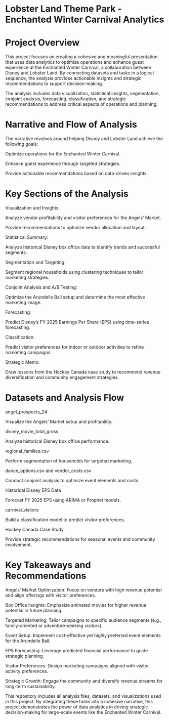 # Lobster Land Theme Park - Enchanted Winter Carnival Analytics

# Project Overview

This project focuses on creating a cohesive and meaningful presentation that uses data analytics to optimize operations and enhance guest experience at the Enchanted Winter Carnival, a collaboration between Disney and Lobster Land. By connecting datasets and tasks in a logical sequence, the analysis provides actionable insights and strategic recommendations to support decision-making.

The analysis includes data visualization, statistical insights, segmentation, conjoint analysis, forecasting, classification, and strategic recommendations to address critical aspects of operations and planning.

# Narrative and Flow of Analysis

The narrative revolves around helping Disney and Lobster Land achieve the following goals:

Optimize operations for the Enchanted Winter Carnival.

Enhance guest experience through targeted strategies.

Provide actionable recommendations based on data-driven insights.

# Key Sections of the Analysis

Visualization and Insights:

Analyze vendor profitability and visitor preferences for the Angels’ Market.

Provide recommendations to optimize vendor allocation and layout.

Statistical Summary:

Analyze historical Disney box office data to identify trends and successful segments.

Segmentation and Targeting:

Segment regional households using clustering techniques to tailor marketing strategies.

Conjoint Analysis and A/B Testing:

Optimize the Arundelle Ball setup and determine the most effective marketing image.

Forecasting:

Predict Disney’s FY 2025 Earnings Per Share (EPS) using time-series forecasting.

Classification:

Predict visitor preferences for indoor or outdoor activities to refine marketing campaigns.

Strategic Memo:

Draw lessons from the Hockey Canada case study to recommend revenue diversification and community engagement strategies.

# Datasets and Analysis Flow

angel_prospects_24

Visualize the Angels’ Market setup and profitability.

disney_movie_total_gross

Analyze historical Disney box office performance.

regional_families.csv

Perform segmentation of households for targeted marketing.

dance_options.csv and vendor_costs.csv

Conduct conjoint analysis to optimize event elements and costs.

Historical Disney EPS Data

Forecast FY 2025 EPS using ARIMA or Prophet models.

carnival_visitors

Build a classification model to predict visitor preferences.

Hockey Canada Case Study

Provide strategic recommendations for seasonal events and community involvement.

# Key Takeaways and Recommendations

Angels’ Market Optimization: Focus on vendors with high revenue potential and align offerings with visitor preferences.

Box Office Insights: Emphasize animated movies for higher revenue potential in future planning.

Targeted Marketing: Tailor campaigns to specific audience segments (e.g., family-oriented or adventure-seeking visitors).

Event Setup: Implement cost-effective yet highly preferred event elements for the Arundelle Ball.

EPS Forecasting: Leverage predicted financial performance to guide strategic planning.

Visitor Preferences: Design marketing campaigns aligned with visitor activity preferences.

Strategic Growth: Engage the community and diversify revenue streams for long-term sustainability.

This repository includes all analysis files, datasets, and visualizations used in this project. By integrating these tasks into a cohesive narrative, this project demonstrates the power of data analytics in driving strategic decision-making for large-scale events like the Enchanted Winter Carnival.
